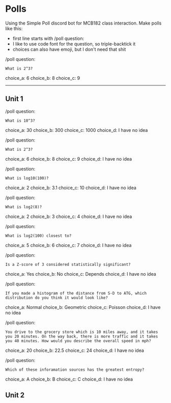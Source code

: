Polls
=====

Using the Simple Poll discord bot for MCB182 class interaction. Make polls like
this:

+ first line starts with /poll question:
+ I like to use code font for the question, so triple-backtick it
+ choices can also have emoji, but I don't need that shit

/poll question:
```
What is 2^3?
```
choice_a: 6
choice_b: 8
choice_c: 9

-----

## Unit 1 ##


/poll question:
```
What is 10^3?
```
choice_a: 30
choice_b: 300
choice_c: 1000
choice_d: I have no idea

/poll question:
```
What is 2^3?
```
choice_a: 6
choice_b: 8
choice_c: 9
choice_d: I have no idea


/poll question:
```
What is log10(100)?
```
choice_a: 2
choice_b: 3.1
choice_c: 10
choice_d: I have no idea


/poll question:
```
What is log2(8)?
```
choice_a: 2
choice_b: 3
choice_c: 4
choice_d: I have no idea


/poll question:
```
What is log2(100) closest to?
```
choice_a: 5
choice_b: 6
choice_c: 7
choice_d: I have no idea


/poll question:
```
Is a Z-score of 3 considered statistically significant?
```
choice_a: Yes
choice_b: No
choice_c: Depends
choice_d: I have no idea


/poll question:
```
If you made a histogram of the distance from S-D to ATG, which distribution do you think it would look like?
```
choice_a: Normal
choice_b: Geometric
choice_c: Poisson
choice_d: I have no idea


/poll question:
```
You drive to the grocery store which is 10 miles away, and it takes you 20 minutes. On the way back, there is more traffic and it takes you 40 minutes. How would you describe the overall speed in mph?
```
choice_a: 20
choice_b: 22.5
choice_c: 24
choice_d: I have no idea


/poll question:
```
Which of these inforamation sources has the greatest entropy?
```
choice_a: A
choice_b: B
choice_c: C
choice_d: I have no idea


## Unit 2 ##

